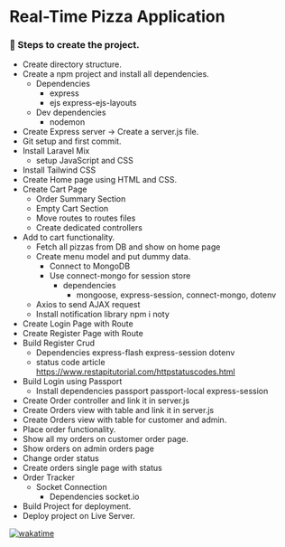 # Real-Time Pizza Application

### 🚀 Steps to create the project.
- Create directory structure.
- Create a npm project and install all dependencies.
    - Dependencies
        - express
        - ejs express-ejs-layouts
    - Dev dependencies
        - nodemon
- Create Express server -> Create a server.js file.
- Git setup and first commit.
- Install Laravel Mix
    - setup JavaScript and CSS
- Install Tailwind CSS
- Create Home page using HTML and CSS.
- Create Cart Page
    - Order Summary Section
    - Empty Cart Section
    - Move routes to routes files
    - Create dedicated controllers
- Add to cart functionality.
    - Fetch all pizzas from DB and show on home page
    - Create menu model and put dummy data.
        - Connect to MongoDB
        - Use connect-mongo for session store
            - dependencies
                - mongoose, express-session, connect-mongo, dotenv
    - Axios to send AJAX request
    - Install notification library npm i noty
- Create Login Page with Route
- Create Register Page with Route
- Build Register Crud
    - Dependencies express-flash express-session dotenv
    - status code article https://www.restapitutorial.com/httpstatuscodes.html
- Build Login using Passport
    - Install dependencies passport passport-local express-session
- Create Order controller and link it in server.js
- Create Orders view with table and link it in server.js
- Create Orders view with table for customer and admin.
- Place order functionality.
- Show all my orders on customer order page.
- Show orders on admin orders page
- Change order status
- Create orders single page with status
- Order Tracker
    - Socket Connection
        - Dependencies socket.io
- Build Project for deployment.
- Deploy project on Live Server.


[![wakatime](https://wakatime.com/badge/github/pranjalshikhar/real-time-pizza-app.svg)](https://wakatime.com/badge/github/pranjalshikhar/real-time-pizza-app)